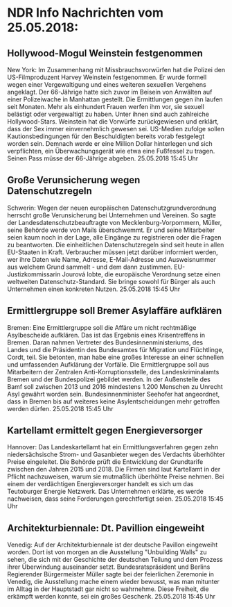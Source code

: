 # NDR Info Nachrichten vom 25.05.2018:


## Hollywood-Mogul Weinstein festgenommen
New York: Im Zusammenhang mit Missbrauchsvorwürfen hat die Polizei den US-Filmproduzent Harvey Weinstein festgenommen. Er wurde formell wegen einer Vergewaltigung und eines weiteren sexuellen Vergehens angeklagt. Der 66-Jährige hatte sich zuvor im Beisein von Anwälten auf einer Polizeiwache in Manhattan gestellt. Die Ermittlungen gegen ihn laufen seit Monaten. Mehr als einhundert Frauen werfen ihm vor, sie sexuell belästigt oder vergewaltigt zu haben. Unter ihnen sind auch zahlreiche Hollywood-Stars. Weinstein hat die Vorwürfe zurückgewiesen und erklärt, dass der Sex immer einvernehmlich gewesen sei. US-Medien zufolge sollen Kautionsbedingungen für den Beschuldigten bereits vorab festgelegt worden sein. Demnach werde er eine Million Dollar hinterlegen und sich verpflichten, ein Überwachungsgerät wie etwa eine Fußfessel zu tragen. Seinen Pass müsse der 66-Jährige abgeben. 25.05.2018 15:45 Uhr 

## Große Verunsicherung wegen Datenschutzregeln
Schwerin: Wegen der neuen europäischen Datenschutzgrundverordnung herrscht große Verunsicherung bei Unternehmen und Vereinen. So sagte der Landesdatenschutzbeauftragte von Mecklenburg-Vorpommern, Müller, seine Behörde werde von Mails überschwemmt. Er und seine Mitarbeiter seien kaum noch in der Lage, alle Eingänge zu registrieren oder die Fragen zu beantworten. Die einheitlichen Datenschutzregeln sind seit heute in allen EU-Staaten in Kraft. Verbraucher müssen jetzt darüber informiert werden, wer ihre Daten wie Name, Adresse, E-Mail-Adresse und Ausweisnummer aus welchem Grund sammelt - und dem dann zustimmen. EU-Justizkommissarin Jourová lobte, die europäische Verordnung setze einen weltweiten Datenschutz-Standard. Sie bringe sowohl für Bürger als auch Unternehmen einen konkreten Nutzen. 25.05.2018 15:45 Uhr 

## Ermittlergruppe soll Bremer Asylaffäre aufklären
Bremen: 	Eine Ermittlergruppe soll die Affäre um nicht rechtmäßige Asylbescheide aufklären. Das ist das Ergebnis eines Krisentreffens in Bremen. Daran nahmen Vertreter des Bundesinnenministeriums, des Landes und die Präsidentin des Bundesamtes für Migration und Flüchtlinge, Cordt, teil. Sie betonten, man habe eine großes Interesse an einer schnellen und umfassenden Aufklärung der Vorfälle. Die Ermittlergruppe soll aus Mitarbeitern der Zentralen Anti-Korruptionsstelle, des Landeskriminalamts Bremen und der Bundespolizei gebildet werden. In der Außenstelle des Bamf soll zwischen 2013 und 2016 mindestens 1.200 Menschen zu Unrecht Asyl gewährt worden sein. Bundesinnenminister Seehofer hat angeordnet, dass in Bremen bis auf weiteres keine Asylentscheidungen mehr getroffen werden dürfen. 25.05.2018 15:45 Uhr 

## Kartellamt ermittelt gegen Energieversorger
Hannover: Das Landeskartellamt hat ein Ermittlungsverfahren gegen zehn niedersächsische Strom- und Gasanbieter wegen des Verdachts überhöhter Preise eingeleitet. Die Behörde prüft die Entwicklung der Grundtarife zwischen den Jahren 2015 und 2018. Die Firmen sind laut Kartellamt in der Pflicht nachzuweisen, warum sie mutmaßlich überhöhte Preise nehmen. Bei einem der verdächtigen Energieversorger handelt es sich um das Teutoburger Energie Netzwerk. Das Unternehmen erklärte, es werde nachweisen, dass seine Forderungen gerechtfertigt seien. 25.05.2018 15:45 Uhr 

## Architekturbiennale: Dt. Pavillion eingeweiht
Venedig: Auf der Architekturbiennale ist der deutsche Pavillon eingeweiht worden. Dort ist von morgen an die Ausstellung "Unbuilding Walls" zu sehen, die sich mit der Geschichte der deutschen Teilung und dem Prozess ihrer Überwindung auseinander setzt. Bundesratspräsident und Berlins Regierender Bürgermeister Müller sagte bei der feierlichen Zeremonie in Venedig, die Ausstellung mache einem wieder bewusst, was man mitunter im Alltag in der Hauptstadt gar nicht so wahrnehme. Diese Freiheit, die erkämpft werden konnte, sei ein großes Geschenk. 25.05.2018 15:45 Uhr 
